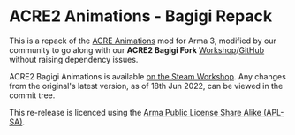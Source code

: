 # ACRE2 Animations - Bagigi Repack

This is a repack of the [ACRE Animations](https://steamcommunity.com/sharedfiles/filedetails/?id=2140308792) mod for Arma 3, modified by our community to go along with our **ACRE2 Bagigi Fork** [Workshop](https://steamcommunity.com/sharedfiles/filedetails/?id=3012268676)/[GitHub](https://github.com/bagigi-arma/acre2/) without raising dependency issues.

ACRE2 Bagigi Animations is available [on the Steam Workshop](https://steamcommunity.com/sharedfiles/filedetails/?id=3126781754).
Any changes from the original's latest version, as of 18th Jun 2022, can be viewed in the commit tree.

This re-release is licenced using the [Arma Public License Share Alike (APL-SA)](https://www.bohemia.net/community/licenses/arma-public-license-share-alike).

